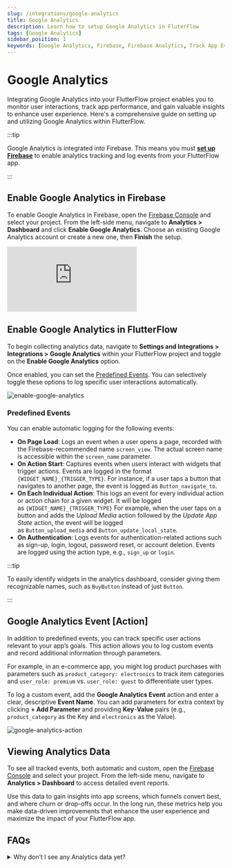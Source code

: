 ```yaml
---
slug: /integrations/google-analytics
title: Google Analytics
description: Learn how to setup Google Analytics in FluterFlow
tags: [Google Analytics]
sidebar_position: 1
keywords: [Google Analytics, Firebase, Firebase Analytics, Track App Events]
---
```


# Google Analytics

Integrating Google Analytics into your FlutterFlow project enables you to monitor user interactions, track app performance, and gain valuable insights to enhance user experience. Here's a comprehensive guide on setting up and utilizing Google Analytics within FlutterFlow.

:::tip

Google Analytics is integrated into Firebase. This means you must [**set up Firebase**](../../firebase/connect-to-firebase-setup.md) to enable analytics tracking and log events from your FlutterFlow app.

:::

## Enable Google Analytics in Firebase

To enable Google Analytics in Firebase, open the [Firebase Console](https://console.firebase.google.com/) and select your project. From the left-side menu, navigate to **Analytics > Dashboard** and click **Enable Google Analytics**. Choose an existing Google Analytics account or create a new one, then **Finish** the setup.

<div style={{
    position: 'relative',
    paddingBottom: 'calc(56.67989417989418% + 41px)', // Keeps the aspect ratio and additional padding
    height: 0,
    width: '100%'}}>
    <iframe 
        src="https://demo.arcade.software/QJY4MZVonDmVgIcexK6t?embed&show_copy_link=true"
        title=""
        style={{
            position: 'absolute',
            top: 0,
            left: 0,
            width: '100%',
            height: '100%',
            colorScheme: 'light'
        }}
        frameborder="0"
        loading="lazy"
        webkitAllowFullScreen
        mozAllowFullScreen
        allowFullScreen
        allow="clipboard-write">
    </iframe>
</div>
<p></p>

## Enable Google Analytics in FlutterFlow

To begin collecting analytics data, navigate to **Settings and Integrations > Integrations > Google Analytics** within your FlutterFlow project and toggle on the **Enable Google Analytics** option.

Once enabled, you can set the [Predefined Events](#predefined-events). You can selectively toggle these options to log specific user interactions automatically.

![enable-google-analytics](imgs/enable-google-analytics.avif)

### Predefined Events

You can enable automatic logging for the following events:

- **On Page Load**: Logs an event when a user opens a page, recorded with the Firebase-recommended name `screen_view`. The actual screen name is accessible within the `screen_name` parameter.
- **On Action Start**: Captures events when users interact with widgets that trigger actions. Events are logged in the format `{WIDGET_NAME}_{TRIGGER_TYPE}`. For instance, if a user taps a button that navigates to another page, the event is logged as `Button_navigate_to`.
- **On Each Individual Action**: This logs an event for every individual action or action chain for a given widget. It will be logged as `{WIDGET_NAME}_{TRIGGER_TYPE}` For example, when the user taps on a button and adds the *Upload Media* action followed by the *Update App State* action, the event will be logged as `Button_upload_media` and `Button_update_local_state`.
- **On Authentication**: Logs events for authentication-related actions such as sign-up, login, logout, password reset, or account deletion. Events are logged using the action type, e.g., `sign_up` or `login`.

:::tip

To easily identify widgets in the analytics dashboard, consider giving them recognizable names, such as `BuyButton` instead of just `Button`.

:::

## Google Analytics Event [Action]

In addition to predefined events, you can track specific user actions relevant to your app’s goals. This action allows you to log custom events and record additional information through parameters.

For example, in an e-commerce app, you might log product purchases with parameters such as `product_category: electronics` to track item categories and `user_role: premium` vs. `user_role: guest` to differentiate user types.

To log a custom event, add the **Google Analytics Event** action and enter a clear, descriptive **Event Name**. You can add parameters for extra context by clicking **+ Add Parameter** and providing **Key**-**Value** pairs (e.g., `product_category` as the Key and `electronics` as the Value).

![google-analytics-action](imgs/google-analytics-action.avif)

## Viewing Analytics Data

To see all tracked events, both automatic and custom, open the [Firebase Console](https://console.firebase.google.com/) and select your project. From the left-side menu, navigate to **Analytics > Dashboard** to access detailed event reports.

Use this data to gain insights into app screens, which funnels convert best, and where churn or drop-offs occur. In the long run, these metrics help you make data-driven improvements that enhance the user experience and maximize the impact of your FlutterFlow app.

## FAQs

<details>
<summary>
Why don’t I see any Analytics data yet?
</summary>
<p>
Event data may not appear instantly, which can be frustrating during development. Firebase may take up to **24 hours** to display event data in the main dashboards. Ensure your device has internet access and you’ve used the app at least once since enabling Analytics.
</p>
</details>